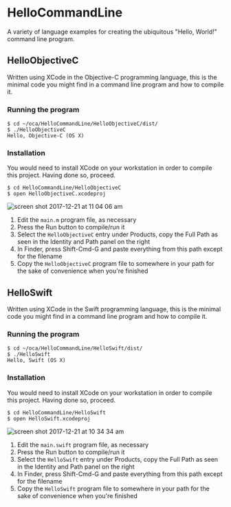 # HelloCommandLine
A variety of language examples for creating the ubiquitous "Hello, World!" command line program.

## HelloObjectiveC
Written using XCode in the Objective-C programming language, this is the minimal code you might find in a command line program and how to compile it.

### Running the program
```
$ cd ~/oca/HelloCommandLine/HelloObjectiveC/dist/
$ ./HelloObjectiveC
Hello, Objective-C (OS X)
```

### Installation

You would need to install XCode on your workstation in order to compile this project. Having done so, proceed.

```
$ cd HelloCommandLine/HelloObjectiveC
$ open HelloObjectiveC.xcodeproj

```

![screen shot 2017-12-21 at 11 04 06 am](https://user-images.githubusercontent.com/15971213/34270894-c0a1470c-e63e-11e7-8f80-3bd82d437343.png)

1. Edit the `main.m` program file, as necessary
2. Press the Run button to compile/run it
3. Select the `HelloObjectiveC` entry under Products, copy the Full Path as seen in the Identity and Path panel on the right
4. In Finder, press Shift-Cmd-G and paste everything from this path except for the filename
5. Copy the `HelloObjectiveC` program file to somewhere in your path for the sake of convenience when you're finished

## HelloSwift
Written using XCode in the Swift programming language, this is the minimal code you might find in a command line program and how to compile it.

### Running the program
```
$ cd ~/oca/HelloCommandLine/HelloSwift/dist/
$ ./HelloSwift
Hello, Swift (OS X)
```

### Installation

You would need to install XCode on your workstation in order to compile this project. Having done so, proceed.

```
$ cd HelloCommandLine/HelloSwift
$ open HelloSwift.xcodeproj

```

![screen shot 2017-12-21 at 10 34 34 am](https://user-images.githubusercontent.com/15971213/34269815-b003bc6c-e63a-11e7-9f8e-601054787e09.png)

1. Edit the `main.swift` program file, as necessary
2. Press the Run button to compile/run it
3. Select the `HelloSwift` entry under Products, copy the Full Path as seen in the Identity and Path panel on the right
4. In Finder, press Shift-Cmd-G and paste everything from this path except for the filename
5. Copy the `HelloSwift` program file to somewhere in your path for the sake of convenience when you're finished

